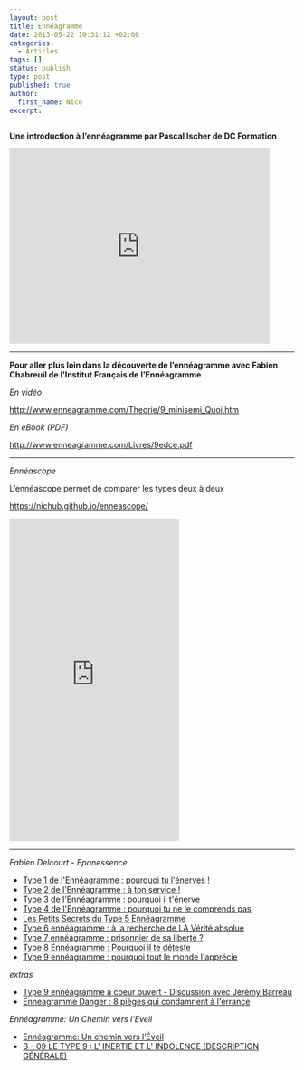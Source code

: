 ```yaml
---
layout: post
title: Ennéagramme
date: 2013-05-22 10:31:12 +02:00
categories:
  - Articles
tags: []
status: publish
type: post
published: true
author:
  first_name: Nico
excerpt:
---
```


**Une introduction à l’ennéagramme par Pascal Ischer de DC Formation**

<p><iframe width="460" height="345" src="https://www.youtube.com/embed/6skJbYBv_k8" frameborder="0" allowfullscreen></iframe></p>

---

**Pour aller plus loin dans la découverte de l’ennéagramme avec Fabien Chabreuil de l’Institut Français de l’Ennéagramme**

_En vidéo_

<http://www.enneagramme.com/Theorie/9_minisemi_Quoi.htm>

_En eBook (PDF)_

<http://www.enneagramme.com/Livres/9edce.pdf>

---

_Ennéascope_

L’ennéascope permet de comparer les types deux à deux

<https://nichub.github.io/enneascope/>

<iframe width="300" height="570" src="https://nichub.github.io/enneascope/" frameborder="0"></iframe>

---

_Fabien Delcourt - Epanessence_

- [Type 1 de l'Ennéagramme : pourquoi tu l'énerves !](https://www.youtube.com/watch?v=2SObEp6AWqI)
- [Type 2 de l'Ennéagramme : à ton service !](https://www.youtube.com/watch?v=hnbgp4_ySK0)
- [Type 3 de l'Ennéagramme : pourquoi il t'énerve](https://www.youtube.com/watch?v=R63r_IVdcFg)
- [Type 4 de l'Ennéagramme : pourquoi tu ne le comprends pas](https://www.youtube.com/watch?v=OAhfo8k9jkk)
- [Les Petits Secrets du Type 5 Ennéagramme](https://www.youtube.com/watch?v=OF2MmUJ1jtA&t=219s)
- [Type 6 ennéagramme : à la recherche de LA Vérité absolue](https://www.youtube.com/watch?v=WJbR4uMLjWw)
- [Type 7 ennéagramme : prisonnier de sa liberté ?](https://www.youtube.com/watch?v=nXKbNpMUSlY)
- [Type 8 Ennéagramme : Pourquoi il te déteste](https://www.youtube.com/watch?v=RB485O0llXI)
- [Type 9 ennéagramme : pourquoi tout le monde l'apprécie](https://www.youtube.com/watch?v=EWJ8RYuDT1Q)

_extras_

- [Type 9 ennéagramme à coeur ouvert - Discussion avec Jérémy Barreau](https://www.youtube.com/watch?v=AtmHNIrw5O8)
- [Enneagramme Danger : 8 pièges qui condamnent à l'errance](https://www.youtube.com/watch?v=L9CMUVwWrIg)

_Ennéagramme: Un Chemin vers l'Eveil_

- [Ennéagramme: Un chemin vers l’Éveil](https://www.youtube.com/@EnneagrammeUnCheminversl-eveil)
- [B - 09 LE TYPE 9 : L' INERTIE ET L' INDOLENCE (DESCRIPTION GÉNÉRALE)](https://www.youtube.com/watch?v=5FaOSVDz5_4)
